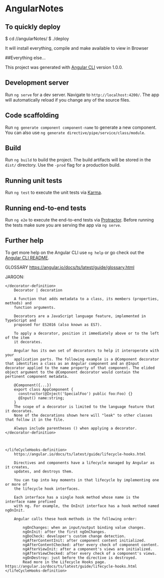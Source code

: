 # AngularNotes

## To quickly deploy
$ cd /<repo path>/angularNotes/
$ ./deploy

It will install everything, compile and make available to view in Browser


##Everything else...

This project was generated with [Angular CLI](https://github.com/angular/angular-cli) version 1.0.0.

## Development server

Run `ng serve` for a dev server. Navigate to `http://localhost:4200/`. The app will automatically reload if you change any of the source files.

## Code scaffolding

Run `ng generate component component-name` to generate a new component. You can also use `ng generate directive/pipe/service/class/module`.

## Build

Run `ng build` to build the project. The build artifacts will be stored in the `dist/` directory. Use the `-prod` flag for a production build.

## Running unit tests

Run `ng test` to execute the unit tests via [Karma](https://karma-runner.github.io).

## Running end-to-end tests

Run `ng e2e` to execute the end-to-end tests via [Protractor](http://www.protractortest.org/).
Before running the tests make sure you are serving the app via `ng serve`.

## Further help

To get more help on the Angular CLI use `ng help` or go check out the [Angular CLI README](https://github.com/angular/angular-cli/blob/master/README.md).


GLOSSARY https://angular.io/docs/ts/latest/guide/glossary.html

JARGON:

    </decorator-definition>
        Decorator | decoration

        A function that adds metadata to a class, its members (properties, methods) and 
        function arguments.

        Decorators are a JavaScript language feature, implemented in TypeScript and 
        proposed for ES2016 (also known as ES7).

        To apply a decorator, position it immediately above or to the left of the item 
        it decorates.

        Angular has its own set of decorators to help it interoperate with your 
        application parts. The following example is a @Component decorator that identifies a class as an Angular component and an @Input decorator applied to the name property of that component. The elided object argument to the @Component decorator would contain the pertinent component metadata.

        @Component({...})
        export class AppComponent {
          constructor(@Inject('SpecialFoo') public foo:Foo) {}
          @Input() name:string;
        }
        The scope of a decorator is limited to the language feature that it decorates. 
        None of the decorations shown here will "leak" to other classes that follow it in the file.

        Always include parentheses () when applying a decorator.
    </decorator-definition>



    </lifeCycleHooks-definition> 
        https://angular.io/docs/ts/latest/guide/lifecycle-hooks.html

        Directives and components have a lifecycle managed by Angular as it creates, 
        updates, and destroys them.

        You can tap into key moments in that lifecycle by implementing one or more of 
        the lifecycle hook interfaces.

        Each interface has a single hook method whose name is the interface name prefixed 
        with ng. For example, the OnInit interface has a hook method named ngOnInit.

        Angular calls these hook methods in the following order:

            ngOnChanges: when an input/output binding value changes.
            ngOnInit: after the first ngOnChanges.
            ngDoCheck: developer's custom change detection.
            ngAfterContentInit: after component content initialized.
            ngAfterContentChecked: after every check of component content.
            ngAfterViewInit: after a component's views are initialized.
            ngAfterViewChecked: after every check of a component's views.
            ngOnDestroy: just before the directive is destroyed.
            Read more in the Lifecycle Hooks page. https://angular.io/docs/ts/latest/guide/lifecycle-hooks.html
    </lifeCycleHooks-definition>